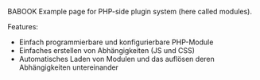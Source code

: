 BABOOK
Example page for PHP-side plugin system (here called modules).

Features:
- Einfach programmierbare und konfigurierbare PHP-Module
- Einfaches erstellen von Abhängigkeiten (JS und CSS)
- Automatisches Laden von Modulen und das auflösen deren Abhängigkeiten untereinander
